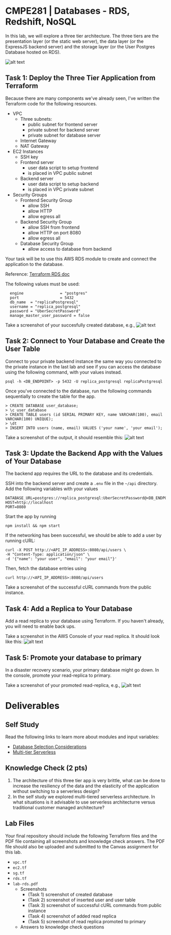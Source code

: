 # CMPE281 | Databases - RDS, Redshift, NoSQL

In this lab, we will explore a three tier architecture. The three tiers are the presentation layer (or the static web server), the data layer (or the ExpressJS backend server) and the storage layer (or the User Postgres Database hosted on RDS).

![alt text](<Untitled Diagram.drawio.png>)


## Task 1: Deploy the Three Tier Application from Terraform

Because there are many components we've already seen, I've written the Terraform code for the following resources.

- VPC
  - Three subnets:
    - public subnet for frontend server
    - private subnet for backend server
    - private subnet for database server
  - Internet Gateway
  - NAT Gateway
- EC2 Instances
  - SSH key
  - Frontend server
    - user data script to setup frontend
    - is placed in VPC public subnet
  - Backend server
    - user data script to setup backend
    - is placed in VPC private subnet
- Security Groups
  - Frontend Security Group
    - allow SSH 
    - allow HTTP
    - allow egress all
  - Backend Security Group
    - allow SSH from frontend
    - allow HTTP on port 8080
    - allow egress all
  - Database Security Group
    - allow access to database from backend
  
Your task will be to use this AWS RDS module to create and connect the application to the database.

Reference: [Terraform RDS doc](https://registry.terraform.io/modules/terraform-aws-modules/rds/aws/latest)

The following values must be used:

```
  engine                = "postgres"
  port                  = 5432
  db_name  = "replicaPostgresql"
  username = "replica_postgresql"
  password = "UberSecretPassword"
  manage_master_user_password = false
```
Take a screenshot of your succesfully created database, e.g.,
![alt text](image-2.png)

## Task 2: Connect to Your Database and Create the User Table

Connect to your private backend instance the same way you connected to the private instance in the last lab and see if you can access the database using the following command, with your values instead.
```
psql -h <DB_ENDPOINT> -p 5432 -U replica_postgresql replicaPostgresql
```

Once you've connected to the database, run the following commands sequentially to create the table for the app.
```
> CREATE DATABASE user_database;
> \c user_database
> CREATE TABLE users (id SERIAL PRIMARY KEY, name VARCHAR(100), email VARCHAR(100) UNIQUE);
> \dt
> INSERT INTO users (name, email) VALUES ('your name', 'your email');
```

Take a screenshot of the output, it should resemble this:
![alt text](image-1.png)

## Task 3: Update the Backend App with the Values of Your Database 

The backend app requires the URL to the database and its credentials. 

SSH into the backend server and create a `.env` file in the `~/api` directory. Add the following variables with your values
```
DATABASE_URL=postgres://replica_postgresql:UberSecretPassword@<DB_ENDPOINT_URL>:5432/user_database
HOST=http://localhost
PORT=8080
```

Start the app by running 
```
npm install && npm start
```

If the networking has been successful, we should be able to add a user by running cURL:
```
curl -X POST http://<API_IP_ADDRESS>:8080/api/users \
-H "Content-Type: application/json" \
-d '{"name": "your user", "email": "your email"}'
```

Then, fetch the database entries using
```
curl http://<API_IP_ADDRESS>:8080/api/users
```

Take a screenshot of the successful cURL commands from the public instance.

## Task 4: Add a Replica to Your Database

Add a read replica to your database using Terraform. If you haven't already, you will need to enable back ups.

Take a screenshot in the AWS Console of your read replica. It should look like this:
![alt text](image-3.png)

## Task 5: Promote your database to primary

In a disaster recovery scenario, your primary database might go down. In the console, promote your read-replica to primary.

Take a screenshot of your promoted read-replica, e.g.,
![alt text](image-4.png)

# Deliverables

## Self Study

Read the following links to learn more about modules and input variables:

- [Database Selection Considerations](https://docs.aws.amazon.com/pdfs/decision-guides/latest/databases-on-aws-how-to-choose/databases-on-aws-how-to-choose.pdf?did=wp_card&trk=wp_card#databases-on-aws-how-to-choose)
- [Multi-tier Serverless](https://d1.awsstatic.com/whitepapers/AWS_Serverless_Multi-Tier_Architectures.pdf?did=wp_card&trk=wp_card)

## Knowledge Check (2 pts)

1. The architecture of this three tier app is very brittle, what can be done to increase the resiliency of the data and the elasticity of the application without switching to a serverless design?
2. In the self study we explored multi-tiered serverless architecture. In what situations is it advisable to use serverless architecturre versus traditional customer managed architecture?

## Lab Files

Your final repository should include the following Terraform files and the PDF file containing all screenshots and knowledge check answers. The PDF file should also be uploaded and submitted to the Canvas assignment for this lab.

- `vpc.tf`
- `ec2.tf`
- `sg.tf`
- `rds.tf`
- `lab-rds.pdf`
  - Screenshots
    - (Task 1) screenshot of created database
    - (Task 2) screenshot of inserted user and user table
    - (Task 3) screenshot of successful cURL commands from public instance
    - (Task 4) screenshot of added read replica
    - (Task 5) screenshot of read replica promoted to primary
  - Answers to knowledge check questions
